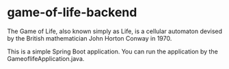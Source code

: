 # game-of-life-backend
The Game of Life, also known simply as Life, is a cellular automaton devised by the British mathematician John Horton Conway in 1970.

This is a simple Spring Boot application. You can run the application by the GameoflifeApplication.java.
